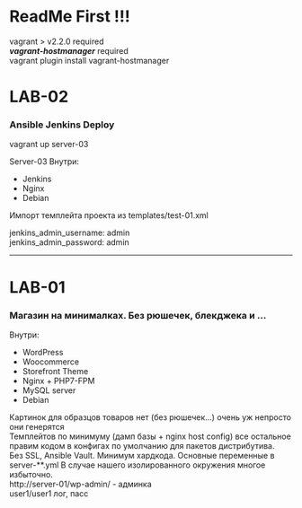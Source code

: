 # ReadMe First !!!

vagrant > v2.2.0 required  
***vagrant-hostmanager*** required  
vagrant plugin install vagrant-hostmanager

# LAB-02
### Ansible Jenkins Deploy  

vagrant up server-03

Server-03
Внутри:
 - Jenkins
 - Nginx  
 - Debian

Импорт темплейта проекта из templates/test-01.xml  

jenkins_admin_username: admin  
jenkins_admin_password: admin

---------------------------------------------  

# LAB-01  
### Магазин на минималках. Без рюшечек, блекджека и ...  

Внутри:
 - WordPress
 - Woocommerce
 - Storefront Theme
 - Nginx + PHP7-FPM
 - MySQL server
 - Debian  

Картинок для образцов товаров нет (без рюшечек...) очень уж непросто они генерятся  
Темплейтов по минимуму (дамп базы + nginx host config) все остальное правим кодом в конфигах по умолчанию для пакетов дистрибутива.  
Без SSL, Ansible Vault. Минимум хардкода. Основные переменные в server-**.yml
В случае нашего изолированного окружения многое избыточно.  
http://server-01/wp-admin/ - админка  
user1/user1 лог, пасс
